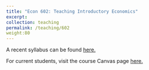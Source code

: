 ```yaml
---
title: "Econ 602: Teaching Introductory Economics"
excerpt: 
collection: teaching
permalink: /teaching/602
weight:80
---
```


A recent syllabus can be found [here.](../files/econ602syllabus.pdf)

For current students, visit the course Canvas page [here.](https://canvas.uw.edu/courses/1434111)
